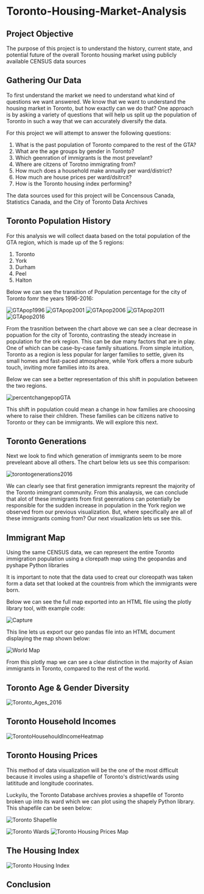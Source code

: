 # Toronto-Housing-Market-Analysis

## Project Objective

The purpose of this project is to understand the history, current state, and potential future of the overall Toronto housing market using publicly available CENSUS data sources 

## Gathering Our Data

To first understand the market we need to understand what kind of questions we want answered. We know that we want to understand the housing market in Toronto, but how exactly can we do that? One approach is by asking a variety of questions that will help us split up the population of Toronto in such a way that we can accurately diversify the data.

For this project we will attempt to answer the following questions:

1. What is the past population of Toronto compared to the rest of the GTA?
2. What are the age groups by gender in Toronto?
3. Which geenration of immigrants is the most prevelant?
4. Where are citzens of Torotno immigrating from?
5. How much does a household make annually per ward/district?
6. How much are house prices per ward/dsitrcit?
7. How is the Toronto housing index performing? 

The data sources used for this project will be Concensous Canada, Statistics Canada, and the City of Toronto Data Archives 

## Toronto Population History

For this analysis we will collect daata based on the total population of the GTA region, which is made up of the 5 regions:

1. Toronto
2. York
3. Durham
4. Peel
5. Halton

Below we can see the transition of Population percentage for the city of Toronto fomr the years 1996-2016:

![GTApop1996](https://user-images.githubusercontent.com/39222728/57117390-b2102500-6d29-11e9-8bdb-832a6c1f33fd.JPG)
![GTApop2001](https://user-images.githubusercontent.com/39222728/57117391-b2102500-6d29-11e9-8022-ff7f71cada86.JPG)
![GTApop2006](https://user-images.githubusercontent.com/39222728/57117392-b2102500-6d29-11e9-8f9e-77e1bc7e281f.JPG)
![GTApop2011](https://user-images.githubusercontent.com/39222728/57117393-b2102500-6d29-11e9-9812-5ec63809bd27.JPG)
![GTApop2016](https://user-images.githubusercontent.com/39222728/57117394-b2102500-6d29-11e9-938f-8634c47a26b7.JPG)

From the trasnition between the chart above we can see a clear decrease in popuation for the city of Toronto, contrasting the steady increase in population for the ork region. This can be due many factors that are in play. One of which can be case-by-case family situations. From simple intuition, Toronto as a region is less popular for larger families to settle, given its small homes and fast-paced atmosphere, while York offers a more suburb touch, inviting more families into its area. 

Below we can see a better representation of this shift in population between the two regions.

![percentchangepopGTA](https://user-images.githubusercontent.com/39222728/57117563-05cf3e00-6d2b-11e9-912b-daea088221a7.JPG)

This shift in population could mean a change in how families are chooosing where to raise their children. These families can be citizens native to Toronto or they can be immigrants. We will explore this next.

## Toronto Generations

Next we look to find which generation of immigrants seem to be more preveleant above all others. The chart below lets us see this comparison:

![torontogenerations2016](https://user-images.githubusercontent.com/39222728/57117612-6cecf280-6d2b-11e9-8dc1-9b68da895d06.JPG)

We can clearly see that first generation immigrants represnt the majority of the Toronto imimgrant community. From this analaysis, we can conclude that alot of these immigrants from first geenrations can potentially be responsible for the sudden increase in population in the York region we observed from our previous visualization. But, where specifically are all of these immigrants coming from? Our next visualization lets us see this.


## Immigrant Map

Using the same CENSUS data, we can represent the entire Toronto immigration population using a clorepath map using the geopandas and pyshape Python libraries 

It is important to note that the data used to creat our cloreopath was taken form a data set that looked at the countreis from which the immigrants were born. 

Below we can see the full map exported into an HTML file using the plotly library tool, with example code:

![Capture](https://user-images.githubusercontent.com/39222728/57169365-3a4b0480-6dd4-11e9-9b3b-218b5aebda46.JPG)

This line lets us export our geo pandas file into an HTML document displaying the map shown below:

![World Map](https://user-images.githubusercontent.com/39222728/57117614-6d858900-6d2b-11e9-98d1-099c062cd35f.JPG)

From this plotly map we can see a clear distinction in the majority of Asian immigrants in Toronto, compared to the rest of the world. 

## Toronto Age & Gender Diversity 

![Toronto_Ages_2016](https://user-images.githubusercontent.com/39222728/57117611-6cecf280-6d2b-11e9-8955-6a54e1af039d.JPG)

## Toronto Household Incomes

![TorontoHousehouldIncomeHeatmap](https://user-images.githubusercontent.com/39222728/57117613-6d858900-6d2b-11e9-916e-c0b651cd460e.JPG)

## Toronto Housing Prices 

This method of data visualization will be the one of the most difficult because it involes using a shapefile of Toronto's district/wards using latititude and longitude coorinates.

Luckyilu, the Toronto Database archives provies a shapefile of Toronto broken up into its ward which we can plot using the shapely Python library. This shapefile can be seen below:

![Toronto Shapefile](https://user-images.githubusercontent.com/39222728/57117609-6cecf280-6d2b-11e9-8be9-89c6bb4a5c69.JPG)


![Toronto Wards](https://user-images.githubusercontent.com/39222728/57117610-6cecf280-6d2b-11e9-9afb-aaf85e6d34a5.JPG)
![Toronto Housing Prices Map](https://user-images.githubusercontent.com/39222728/57117607-6cecf280-6d2b-11e9-9a49-5fe02d7e1222.JPG)

## The Housing Index 

![Toronto Housing Index](https://user-images.githubusercontent.com/39222728/57117606-6cecf280-6d2b-11e9-969e-5414d7db9582.JPG)

## Conclusion 


